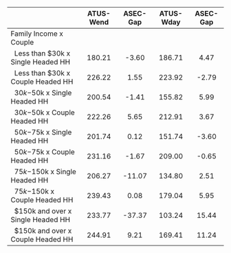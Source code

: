 
|                      |    ATUS-Wend |     ASEC-Gap |    ATUS-Wday |     ASEC-Gap |
| -------------------- | :----------: | :----------: | :----------: | :----------: |
| Family Income x Couple |              |              |              |              |
| &nbsp;&nbsp;Less than $30k x Single Headed HH |       180.21 |        -3.60 |       186.71 |         4.47 |
| &nbsp;&nbsp;Less than $30k x Couple Headed HH |       226.22 |         1.55 |       223.92 |        -2.79 |
| &nbsp;&nbsp;$30k-$50k x Single Headed HH |       200.54 |        -1.41 |       155.82 |         5.99 |
| &nbsp;&nbsp;$30k-$50k x Couple Headed HH |       222.26 |         5.65 |       212.91 |         3.67 |
| &nbsp;&nbsp;$50k-$75k x Single Headed HH |       201.74 |         0.12 |       151.74 |        -3.60 |
| &nbsp;&nbsp;$50k-$75k x Couple Headed HH |       231.16 |        -1.67 |       209.00 |        -0.65 |
| &nbsp;&nbsp;$75k-$150k x Single Headed HH |       206.27 |       -11.07 |       134.80 |         2.51 |
| &nbsp;&nbsp;$75k-$150k x Couple Headed HH |       239.43 |         0.08 |       179.04 |         5.95 |
| &nbsp;&nbsp;$150k and over x Single Headed HH |       233.77 |       -37.37 |       103.24 |        15.44 |
| &nbsp;&nbsp;$150k and over x Couple Headed HH |       244.91 |         9.21 |       169.41 |        11.24 |

